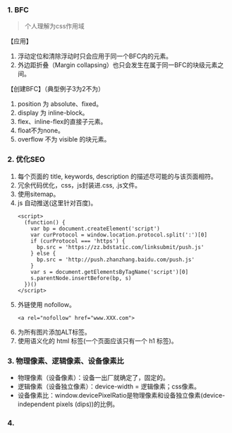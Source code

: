 ### 1. BFC
> 个人理解为css作用域

【应用】
  1. 浮动定位和清除浮动时只会应用于同一个BFC内的元素。
  2. 外边距折叠（Margin collapsing）也只会发生在属于同一BFC的块级元素之间。

【创建BFC】（典型例子3为2不为）
  1. position 为 absolute、fixed。
  2. display 为 inline-block。
  3. flex、inline-flex的直接子元素。
  4. float不为none。
  5. overflow 不为 visible 的块元素。
### 2. 优化SEO
1. 每个页面的 title, keywords, description 的描述尽可能的与该页面相符。
2. 冗余代码优化，css，js封装进.css, .js文件。
3. 使用sitemap。
4. js 自动推送(这里针对百度)。
    ```
    <script>
      (function() {
        var bp = document.createElement('script')
        var curProtocol = window.location.protocol.split(':')[0]
        if (curProtocol === 'https') {
          bp.src = 'https://zz.bdstatic.com/linksubmit/push.js'
        } else {
          bp.src = 'http://push.zhanzhang.baidu.com/push.js'
        }
        var s = document.getElementsByTagName('script')[0]
        s.parentNode.insertBefore(bp, s)
      })()
    </script>
    ```
5. 外链使用 nofollow。
    ```
    <a rel="nofollow" href="www.XXX.com">
    ```
6. 为所有图片添加ALT标签。
7. 使用语义化的 html 标签(一个页面应该只有一个 h1 标签)。
### 3. 物理像素、逻辑像素、设备像素比
- 物理像素（设备像素）：设备一出厂就确定了，固定的。
- 逻辑像素（设备独立像素）：device-width = 逻辑像素；css像素。
- 设备像素比：window.devicePixelRatio是物理像素和设备独立像素(device-independent pixels (dips))的比例。 

### 4. 